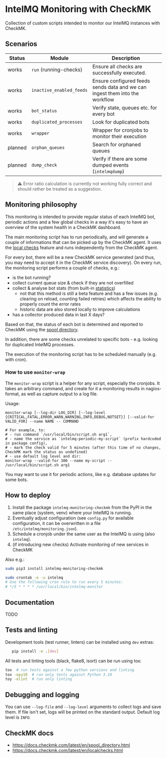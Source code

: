 # IntelMQ Monitoring with CheckMK

Collection of custom scripts intended to monitor our IntelMQ instances with CheckMK.

## Scenarios

| Status  | Module                   | Description                                                                 |
| ------- | ------------------------ | --------------------------------------------------------------------------- |
| works   | `run` (running-checks)   | Ensure all checks are successfully executed.                                |
| works   | `inactive_enabled_feeds` | Ensure configured feeds sends data and we can ingest them into the workflow |
| works   | `bot_status`             | Verify state, queues etc. for every bot                                     |
| works   | `duplicated_processes`   | Look for duplicated bots                                                    |
| works   | `wrapper`                | Wrapper for cronjobs to monitor their execution                             |
| planned | `orphan_queues`          | Search for orphaned queues                                                  |
| planned | `dump_check`             | Verify if there are some dumped events (`intelmqdump`)                      |

> :warning: Error ratio calculation is currently not working fully correct and should rather be treated as a suggestion.

## Monitoring philosophy

This monitoring is intended to provide regular status of each IntelMQ bot, periodic actions and a few
global checks in a way it's easy to have an overview of the system health in a CheckMK dashboard.

The main monitoring script has to run periodically, and will generate a couple of informations that
can be picked up by the CheckMK agent. It uses the [local checks](https://docs.checkmk.com/latest/en/localchecks.html)
feature and runs independently from the CheckMK agent.

For every bot, there will be a new CheckMK service generated (and thus, you may need to accept it
in the CheckMK service discovery). On every run, the monitoring script performs a couple of checks,
e.g.:

  * is the bot running?
  * collect current queue size & check if they are not overfilled
  * collect & analyse bot stats (from built-in [statistics](https://docs.intelmq.org/latest/admin/beta-features/#statistics))
    * not that this method is still a beta feature and has a few issues (e.g. clearing on reload, counting failed retries)
      which affects the ability to properly count the error rates
    * historic data are also stored locally to improve calculations
  * has a collector produced data in last X days?

Based on that, the status of each bot is determined and reported to CheckMK using the [spool directory](https://docs.checkmk.com/latest/en/spool_directory.html).

In addition, there are some checks unrelated to specific bots - e.g. looking for duplicated IntelMQ processes.

The execution of the monitoring script has to be scheduled manually (e.g. with cron).

### How to use `monitor-wrap`

The `monitor-wrap` script is a helper for any script, especially the cronjobs. It takes an arbitrary
command, and create for it a monitoring results in nagios-format, as well as capture output to
a log file.

Usage:

```
monitor-wrap [--log-dir LOG_DIR] [--log-level {CRITICAL,FATAL,ERROR,WARN,WARNING,INFO,DEBUG,NOTSET}] [--valid-for VALID_FOR] --name NAME -- COMMAND

# For example, to:
# - run command `/usr/local/bin/script.sh arg1`,
# - name the service as `intelmq-periodic-my-script` (prefix hardcoded in package config),
# - mark the check valid for 5 minutes (after this time of no changes, CheckMK mark the status as undefined)
# - use default log level and dir:
monitor-wrap --valid-for 300 --name my-script -- /usr/local/bin/script.sh arg1
```

You may want to use it for periodic actions, like e.g. database updates for some bots.

## How to deploy

1. Install the package `intelmq-monitoring-checkmk` from the PyPI in the same place (system, venv)
   where your IntelMQ is running.
2. Eventually adjust configuration (see `config.py` for available configuration, it can be overwritten
   in a file `/etc/intelmq/monitoring.json`).
3. Schedule a cronjob under the same user as the IntelMQ is using (also `intelmq`).
6. (if introducing new checks) Activate monitoring of new services in CheckMK

Also e.g.:

```bash
sudo pip3 install intelmq-monitoring-checkmk

sudo crontab -e -u intelmq
# Use the following cron rule to run every 5 minutes:
# */5 * * * * /usr/local/bin/intelmq-monitor
```

## Documentation

TODO

## Tests and linting

Development tools (test runner, linters) can be installed using `dev` extras:

```bash
   pip install -e .[dev]
```

All tests and linting tools (black, flake8, isort) can be run using tox:

```bash
tox  # run tests against a few python versions and linting
tox -epy10  # run only tests against Python 3.10
toy -elint  # run only linting
```

## Debugging and logging

You can use `--log-file` and `--log-level` arguments to collect logs and save them. If file isn't
set, logs will be printed on the standard output. Default log level is `INFO`.

## CheckMK docs

* https://docs.checkmk.com/latest/en/spool_directory.html
* https://docs.checkmk.com/latest/en/localchecks.html